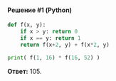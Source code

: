 #### Решение #1 (Python)
```python
def f(x, y):
    if x > y: return 0
    if x == y: return 1
    return f(x+2, y) + f(x*2, y)

print( f(1, 16) * f(16, 52) )
```
**Ответ:** 105.
